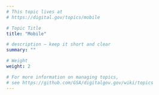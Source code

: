 ```yaml
---
# This topic lives at
# https://digital.gov/topics/mobile

# Topic Title
title: "Mobile"

# description — keep it short and clear
summary: ""

# Weight
weight: 2

# For more information on managing topics,
# see https://github.com/GSA/digitalgov.gov/wiki/topics
---
```

